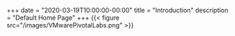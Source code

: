 +++
date = "2020-03-19T10:00:00-00:00"
title = "Introduction"
description = "Default Home Page"
+++
{{< figure src="/images/VMwarePivotalLabs.png" >}}
